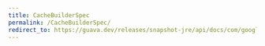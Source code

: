 ```yaml
---
title: CacheBuilderSpec
permalink: /CacheBuilderSpec/
redirect_to: https://guava.dev/releases/snapshot-jre/api/docs/com/google/common/cache/CacheBuilderSpec.html
---
```

